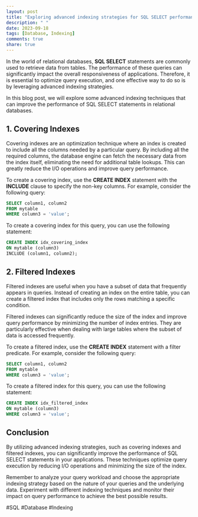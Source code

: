 ```yaml
---
layout: post
title: "Exploring advanced indexing strategies for SQL SELECT performance"
description: " "
date: 2023-09-18
tags: [Database, Indexing]
comments: true
share: true
---
```


In the world of relational databases, **SQL SELECT** statements are commonly used to retrieve data from tables. The performance of these queries can significantly impact the overall responsiveness of applications. Therefore, it is essential to optimize query execution, and one effective way to do so is by leveraging advanced indexing strategies.

In this blog post, we will explore some advanced indexing techniques that can improve the performance of SQL SELECT statements in relational databases.

## 1. **Covering Indexes** 

Covering indexes are an optimization technique where an index is created to include all the columns needed by a particular query. By including all the required columns, the database engine can fetch the necessary data from the index itself, eliminating the need for additional table lookups. This can greatly reduce the I/O operations and improve query performance.

To create a covering index, use the **CREATE INDEX** statement with the **INCLUDE** clause to specify the non-key columns. For example, consider the following query:

```sql
SELECT column1, column2
FROM mytable
WHERE column3 = 'value';
```

To create a covering index for this query, you can use the following statement:

```sql
CREATE INDEX idx_covering_index
ON mytable (column3)
INCLUDE (column1, column2);
```

## 2. **Filtered Indexes** 

Filtered indexes are useful when you have a subset of data that frequently appears in queries. Instead of creating an index on the entire table, you can create a filtered index that includes only the rows matching a specific condition.

Filtered indexes can significantly reduce the size of the index and improve query performance by minimizing the number of index entries. They are particularly effective when dealing with large tables where the subset of data is accessed frequently.

To create a filtered index, use the **CREATE INDEX** statement with a filter predicate. For example, consider the following query:

```sql
SELECT column1, column2
FROM mytable
WHERE column3 = 'value';
```

To create a filtered index for this query, you can use the following statement:

```sql
CREATE INDEX idx_filtered_index
ON mytable (column3)
WHERE column3 = 'value';
```

## Conclusion

By utilizing advanced indexing strategies, such as covering indexes and filtered indexes, you can significantly improve the performance of SQL SELECT statements in your applications. These techniques optimize query execution by reducing I/O operations and minimizing the size of the index.

Remember to analyze your query workload and choose the appropriate indexing strategy based on the nature of your queries and the underlying data. Experiment with different indexing techniques and monitor their impact on query performance to achieve the best possible results.

#SQL #Database #Indexing